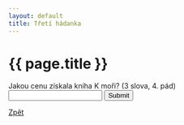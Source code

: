 ```yaml
---
layout: default
title: Třetí hádanka
---
```


<div class="uvod">
<h1>{{ page.title }}</h1>
<p>
<form name="myForm" onsubmit="return validateForm3()" method="post">
	Jakou cenu získala kniha K moři? (3 slova, 4. pád) <input type="text" name="fname">
	<input type="submit" value="Submit">
</form>
</p>
<a href="{{ site.baseurl }}//uvody/soukupova_uvod.html">Zpět</a>
</div>
<script src="{{ site.baseurl }}//assets/js/hadanky_ps.js"></script>